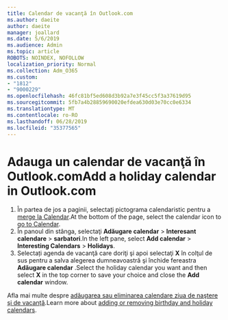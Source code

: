 ```yaml
---
title: Calendar de vacanţă în Outlook.com
ms.author: daeite
author: daeite
manager: joallard
ms.date: 5/6/2019
ms.audience: Admin
ms.topic: article
ROBOTS: NOINDEX, NOFOLLOW
localization_priority: Normal
ms.collection: Adm_O365
ms.custom:
- "1812"
- "9000229"
ms.openlocfilehash: 46fc81bf5ed608d3b92a7e3f45cc5f3a37619d95
ms.sourcegitcommit: 5fb7a4b28859690020efdea630d03e70cc0e6334
ms.translationtype: MT
ms.contentlocale: ro-RO
ms.lasthandoff: 06/28/2019
ms.locfileid: "35377565"
---
```

# <a name="add-a-holiday-calendar-in-outlookcom"></a><span data-ttu-id="80917-102">Adauga un calendar de vacanţă în Outlook.com</span><span class="sxs-lookup"><span data-stu-id="80917-102">Add a holiday calendar in Outlook.com</span></span>

1. <span data-ttu-id="80917-103">În partea de jos a paginii, selectaţi pictograma calendaristic pentru a [merge la Calendar](https://outlook.live.com/mail/calendar).</span><span class="sxs-lookup"><span data-stu-id="80917-103">At the bottom of the page, select the calendar icon to [go to Calendar](https://outlook.live.com/mail/calendar).</span></span>
1. <span data-ttu-id="80917-104">În panoul din stânga, selectaţi **Adăugare calendar** > **Interesant calendare** > **sarbatori**.</span><span class="sxs-lookup"><span data-stu-id="80917-104">In the left pane, select **Add calendar** > **Interesting Calendars** > **Holidays**.</span></span>
1. <span data-ttu-id="80917-105">Selectați agenda de vacanţă care doriţi şi apoi selectaţi **X** în colţul de sus pentru a salva alegerea dumneavoastră şi închide fereastra **Adăugare calendar** .</span><span class="sxs-lookup"><span data-stu-id="80917-105">Select the holiday calendar you want and then select **X** in the top corner to save your choice and close the **Add calendar** window.</span></span>

<span data-ttu-id="80917-106">Afla mai multe despre [adăugarea sau eliminarea calendare ziua de naştere şi de vacanţă](https://support.office.com/article/b8e636da-fda8-413f-940e-68396efa49a6).</span><span class="sxs-lookup"><span data-stu-id="80917-106">Learn more about [adding or removing birthday and holiday calendars](https://support.office.com/article/b8e636da-fda8-413f-940e-68396efa49a6).</span></span>